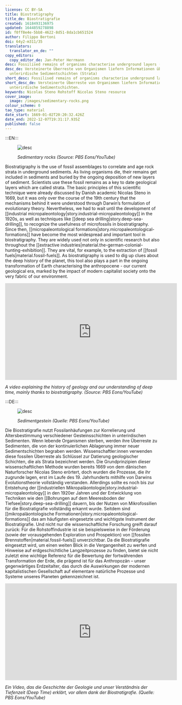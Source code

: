 ```yaml
---
license: CC BY-SA
title: Biostratigraphy
title_de: Biostratigrafie
created: 1618493136975
updated: 1644859278898
id: f0ff8e4e-5bb8-4622-8d51-8da1cb651524
author: Filippo Bertoni
doi: 64y2-m311/35
translators:
  translator_en_de: ""
copy_editors:
  copy_editor_de: Jan-Peter Herrmann
desc: Fossilised remains of organisms characterise underground layers (strata)
desc_de: Versteinerte Überreste von Organismen liefern Informationen über
  unterirdische Sedimentschichten (Strata)
short_desc: Fossilised remains of organisms characterise underground layers.
short_desc_de: Versteinerte Überreste von Organismen liefern Informationen über
  unterirdische Sedimentschichten.
keywords: Nicolas Steno Rohstoff Nicolas Steno resource
cover_image:
  image: /images/sedimentary-rocks.png
colour_scheme: 0
tao_type: material
date_start: 1669-01-02T20:20:32.426Z
date_end: 2022-12-07T19:31:17.935Z
published: false
---
```


:::EN:::

<figure>

![desc](/images/filo/sedimentary-rocks.png)

<figcaption>

_Sedimentary rocks (Source: PBS Eons/YouTube)_

</figcaption>

</figure>

Biostratigraphy is the use of fossil assemblages to correlate and age rock strata in underground sediments. As living organisms die, their remains get included in sediments and buried by the ongoing deposition of new layers of sediment. Scientists use these fossil remains as a key to date geological layers which are called strata. The basic principles of this scientific technique were already discussed by Danish academic Nicolas Steno in 1669, but it was only over the course of the 19th century that the mechanisms behind it were understood through Darwin’s formulation of evolutionary theory. Nevertheless, we had to wait until the development of [[industrial micropaleontology|story.industrial-micropaleontology]] in the 1920s, as well as techniques like [[deep sea drilling|story.deep-sea-drilling]], to recognize the usefulness of microfossils in biostratigraphy. Since then, [[micropaleontological formations|story.micropaleontological-formations]] have become the most widespread and important tool in biostratigraphy. They are widely used not only in scientific research but also throughout the [[extractive industries|material.the-german-colonial-hunting-exhibition]]. They are vital, for example, to the extraction of [[fossil fuels|material.fossil-fuels]]. As biostratigraphy is used to dig up clues about the deep history of the planet, this tool also plays a part in the ongoing transformation of Earth characterising the anthropocene - our current geological era, marked by the impact of modern capitalist society onto the very fabric of our environment.

<iframe width="560" height="315" src="https://www.youtube-nocookie.com/embed/rWp5ZpJAIAE?controls=0" title="YouTube video player" frameborder="0" allow="accelerometer; autoplay; clipboard-write; encrypted-media; gyroscope; picture-in-picture" allowfullscreen></iframe>

<figcaption>

_A video explaining the history of geology and our understanding of deep time, mainly thanks to biostratigraphy. (Source: PBS Eons/YouTube)_

</figcaption>

:::DE:::

<figure>

![desc](/images/filo/sedimentary-rocks.png)

<figcaption>

_Sedimentgestein (Quelle: PBS Eons/YouTube)_

</figcaption>

</figure>

Die Biostratigrafie nutzt Fossilanhäufungen zur Korrelierung und Altersbestimmung verschiedener Gesteinsschichten in unterirdischen Sedimenten. Wenn lebende Organismen sterben, werden ihre Überreste zu Sedimenten, die von der kontinuierlichen Ablagerung immer neuer Sedimentschichten begraben werden. Wissenschaftler:innen verwenden diese fossilen Überreste als Schlüssel zur Datierung geologischer Schichten, die als Strata bezeichnet werden. Die Grundprinzipien dieser wissenschaftlichen Methode wurden bereits 1669 von dem dänischen Naturforscher Nicolas Steno erörtert, doch wurden die Prozesse, die ihr zugrunde lagen, erst im Laufe des 19. Jahrhunderts mithilfe von Darwins Evolutionstheorie vollständig verstanden. Allerdings sollte es noch bis zur Entstehung der [[industriellen Mikropaläontologie|story.industrial-micropaleontology]] in den 1920er Jahren und der Entwicklung von Techniken wie den [[Bohrungen auf dem Meeresboden der Tiefsee|story.deep-sea-drilling]] dauern, bis der Nutzen von Mikrofossilien für die Biostratigrafie vollständig erkannt wurde. Seitdem sind [[mikropaläontologische Formationen|story.micropaleontological-formations]] das am häufigsten eingesetzte und wichtigste Instrument der Biostratigrafie. Und nicht nur die wissenschaftliche Forschung greift darauf zurück: Für die Rohstoffindustrie ist sie beispielsweise in der Förderung (sowie der vorausgehenden Exploration und Prospektion) von [[fossilen Brennstoffen|material.fossil-fuels]] unverzichtbar. Da die Biostratigrafie eingesetzt wird, um einen weiten Blick in die Vergangenheit zu werfen und Hinweise auf erdgeschichtliche Langzeitprozesse zu finden, bietet sie nicht zuletzt eine wichtige Referenz für die Bewertung der fortwährenden Transformation der Erde, die prägend ist für das Anthropozän – unser gegenwärtiges Erdzeitalter, das durch die Auswirkungen der modernen kapitalistischen Gesellschaft auf elementare natürliche Prozesse und Systeme unseres Planeten gekennzeichnet ist.

<iframe width="560" height="315" src="https://www.youtube-nocookie.com/embed/rWp5ZpJAIAE?controls=0" title="YouTube video player" frameborder="0" allow="accelerometer; autoplay; clipboard-write; encrypted-media; gyroscope; picture-in-picture" allowfullscreen></iframe>

<figcaption>

_Ein Video, das die Geschichte der Geologie und unser Verständnis der Tiefenzeit (Deep Time) erklärt, vor allem dank der Biostratigrafie. (Quelle: PBS Eons/YouTube)_

</figcaption>
